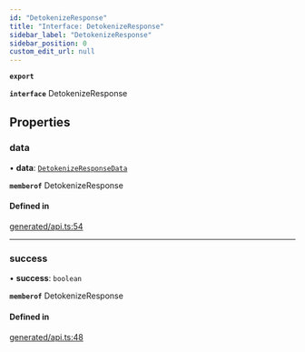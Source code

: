 ```yaml
---
id: "DetokenizeResponse"
title: "Interface: DetokenizeResponse"
sidebar_label: "DetokenizeResponse"
sidebar_position: 0
custom_edit_url: null
---
```


**`export`**

**`interface`** DetokenizeResponse

## Properties

### data

• **data**: [`DetokenizeResponseData`](DetokenizeResponseData.md)

**`memberof`** DetokenizeResponse

#### Defined in

[generated/api.ts:54](https://github.com/refinery-labs/lunasec-monorepo/blob/59906a9/js/sdks/packages/tokenizer-sdk/src/generated/api.ts#L54)

___

### success

• **success**: `boolean`

**`memberof`** DetokenizeResponse

#### Defined in

[generated/api.ts:48](https://github.com/refinery-labs/lunasec-monorepo/blob/59906a9/js/sdks/packages/tokenizer-sdk/src/generated/api.ts#L48)
